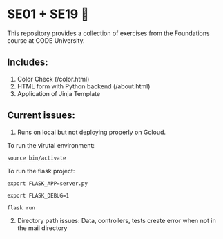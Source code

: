 # SE01 + SE19 🚧
This repository provides a collection of exercises from the Foundations course at CODE University.

## Includes:
1. Color Check (/color.html)
2. HTML form with Python backend (/about.html)
3. Application of Jinja Template

## Current issues:
1. Runs on local but not deploying properly on Gcloud.

To run the virutal environment:

`source bin/activate`

To run the flask project:

`export FLASK_APP=server.py`

`export FLASK_DEBUG=1`

`flask run`

2. Directory path issues: Data, controllers, tests create error when not in the mail directory

